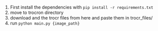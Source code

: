 1. First install the dependencies with `pip install -r requirements.txt`
2. move to trocron directory
3. download and the trocr files from here and paste them in trocr_files/
4. run `python main.py {image_path}`